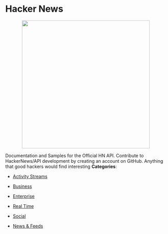 # Hacker News

<p align="center">
    <img width="400" src="https://raw.githubusercontent.com/awesome-apis/awesome-apis/apis/hacker-news/logo_256x256.png" />
</p>


Documentation and Samples for the Official HN API. Contribute to HackerNews/API development by creating an account on GitHub. Anything that good hackers would find interesting
**Categories**:

- [Activity Streams](https://github/awesome-apis/awesome-apis#activity-streams)

- [Business](https://github/awesome-apis/awesome-apis#business)

- [Enterprise](https://github/awesome-apis/awesome-apis#enterprise)

- [Real Time](https://github/awesome-apis/awesome-apis#real-time)

- [Social](https://github/awesome-apis/awesome-apis#social)

- [News & Feeds](https://github/awesome-apis/awesome-apis#news-and-feeds)



